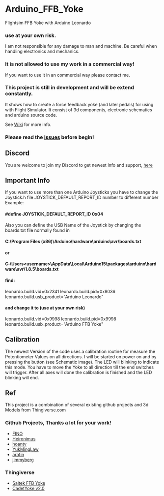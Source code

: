 # Arduino_FFB_Yoke
Flightsim FFB Yoke with Arduino Leonardo

### use at your own risk. 
I am not responsible for any damage to man and machine. Be careful when handling electronics and mechanics.
### It is not allowed to use my work in a commercial way!
If you want to use it in an commercial way please contact me.
### This project is still in development and will be extend constantly.

It shows how to create a force feedback yoke (and later pedals) for using with Flight Simulator.
It consist of 3d components, electronic schematics and arduino source code.

See [Wiki](https://github.com/gagagu/Arduino_FFB_Yoke/wiki) for more info.
### Please read the [Issues](https://github.com/gagagu/Arduino_FFB_Yoke/wiki/Issues-and-ToDo) before begin!

## Discord
You are welcome to join my Discord to get newest Info and support, [here](https://discord.gg/btbg4JRz)

## Important Info
If you want to use more than one Arduino Joysticks you have to change the Joystick.h file JOYSTICK_DEFAULT_REPORT_ID number to different number
Example:

#### #define JOYSTICK_DEFAULT_REPORT_ID         0x04

Also you can define the USB Name of the Joystick by changing the boards.txt file normally found in
#### C:\Program Files (x86)\Arduino\hardware\arduino\avr\boards.txt
#### or
#### C:\Users\<username>\AppData\Local\Arduino15\packages\arduino\hardware\avr\1.8.5\boards.txt

#### find:
leonardo.build.vid=0x2341
leonardo.build.pid=0x8036
leonardo.build.usb_product="Arduino Leonardo"

#### and change it to (use at your own risk)

leonardo.build.vid=0x9998
leonardo.build.pid=0x9998
leonardo.build.usb_product="Arduino FFB Yoke"

## Calibration
The newest Version of the code uses a calibration routine for measure the Potentiometer Values on all directions. I will be started on power on and by pressing the button (see Schematic image). The LED will blinking to indicate this mode. You have to move the Yoke to all direction till the end switches will trigger. After all axes will done the calibration is finished and the LED blinking will end.

## Ref
This project is a combination of several existing github projects and 3d Models from Thingiverse.com

### Github Projects, Thanks a lot for your work!
* [FINO](https://github.com/jmriego/Fino)
* [Heironimus](https://github.com/MHeironimus/ArduinoJoystickLibrary)
* [hoantv](https://github.com/hoantv/VNWheel)
* [YukMingLaw](https://github.com/YukMingLaw/ArduinoJoystickWithFFBLibrary) 
* [arafin](https://github.com/araffin/arduino-robust-serial/)
* [jimmyberg](https://github.com/jimmyberg/LowPassFilter)

### Thingiverse
* [Saitek FFB Yoke](https://www.thingiverse.com/thing:5241628)
* [CadetYoke v2.0](https://www.thingiverse.com/thing:4884092)
